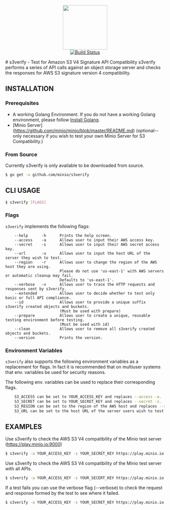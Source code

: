 <p align="center">
<img src="https://raw.githubusercontent.com/minio/s3verify/master/S3Verify.png" width="140px">
<br/>
<a href="https://travis-ci.org/minio/s3verify"><img src="https://img.shields.io/travis/minio/s3verify.svg?style=flat-square" alt="Build Status"></a>
</p>
# s3verify - Test for Amazon S3 V4 Signature API Compatibility 
s3verify performs a series of API calls against an object storage server and checks the responses for AWS S3 signature version 4 compatibility.

## INSTALLATION
### Prerequisites
- A working Golang Environment. If you do not have a working Golang environment, please follow [Install Golang](https://github.com/minio/minio/blob/master/INSTALLGO.md).
- [Minio Server] (https://github.com/minio/minio/blob/master/README.md) (optional--only necessary if you wish to test your own Minio Server for S3 Compatibility.)

### From Source
Currently s3verify is only available to be downloaded from source. 

```sh
$ go get -u github.com/minio/s3verify
```

## CLI USAGE

```sh
$ s3verify [FLAGS]
```

### Flags

``s3verify`` implements the following flags:

```
    --help      -h      Prints the help screen.
    --access    -a      Allows user to input their AWS access key.
    --secret    -s      Allows user to input their AWS secret access key.
    --url       -u      Allows user to input the host URL of the server they wish to test.
    --region    -r      Allows user to change the region of the AWS host they are using. 
                        Please do not use 'us-east-1' with AWS servers or automatic cleanup may fail. 
                        Defaults to 'us-east-1'.
    --verbose   -v      Allows user to trace the HTTP requests and responses sent by s3verify.
    --extended          Allows user to decide whether to test only basic or full API compliance.
    --id                Allows user to provide a unique suffix s3verify created objects and buckets. 
                        (Must be used with prepare)
    --prepare           Allows user to create a unique, reusable testing environment before testing. 
                        (Must be used with id)
    --clean             Allows user to remove all s3verify created objects and buckets. 
    --version           Prints the version.
```

### Environment Variables
``s3verify`` also supports the following environment variables as a replacement for flags. In fact it is recommended that on multiuser systems that env. 
variables be used for security reasons.

The following env. variables can be used to replace their corresponding flags.

```sh
    S3_ACCESS can be set to YOUR_ACCESS_KEY and replaces --access -a.
    S3_SECRET can be set to YOUR_SECRET_KEY and replaces --secret -s.
    S3_REGION can be set to the region of the AWS host and replaces --region -r.
    S3_URL can be set to the host URL of the server users wish to test and replaces --url -u.
```

## EXAMPLES
Use s3verify to check the AWS S3 V4 compatibility of the Minio test server (https://play.minio.io:9000)

```sh
$ s3verify -a YOUR_ACCESS_KEY -s YOUR_SECRET_KEY https://play.minio.io:9000 
```

Use s3verify to check the AWS S3 V4 compatibility of the Minio test server with all APIs.

```sh
$ s3verify -a YOUR_ACCESS_KEY -s YOUR_SECERT_KEY https://play.minio.io:9000 --extended
```

If a test fails you can use the verbose flag (--verbose) to check the request and response formed by the test to see where it failed.

```sh
$ s3verify -a YOUR_ACCESS_KEY -s YOUR_SECRET_KEY https://play.minio.io:9000 --verbose
```
